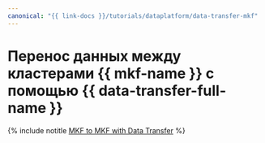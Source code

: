 ```yaml
---
canonical: "{{ link-docs }}/tutorials/dataplatform/data-transfer-mkf"
---
```


# Перенос данных между кластерами {{ mkf-name }} с помощью {{ data-transfer-full-name }}


{% include notitle [MKF to MKF with Data Transfer](../../_tutorials/dataplatform/data-transfer-mkf-mkf.md) %}
